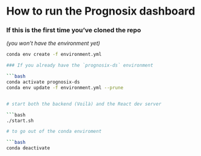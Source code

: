 # How to run the Prognosix dashboard

### If this is the **first** time you’ve cloned the repo  
*(you won’t have the environment yet)*

```bash
conda env create -f environment.yml

### If you already have the `prognosix-ds` environment

```bash
conda activate prognosix-ds
conda env update -f environment.yml --prune


# start both the backend (Voilà) and the React dev server

```bash
./start.sh

# to go out of the conda enviroment

```bash
conda deactivate
